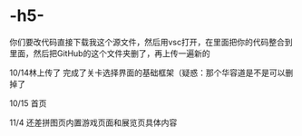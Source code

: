 # -h5-

你们要改代码直接下载我这个源文件，然后用vsc打开，在里面把你的代码整合到里面，然后把GitHub的这个文件夹删了，再上传一遍新的

10/14林上传了
完成了关卡选择界面的基础框架（疑惑：那个华容道是不是可以删掉了

10/15  首页

11/4 还差拼图页内置游戏页面和展览页具体内容
